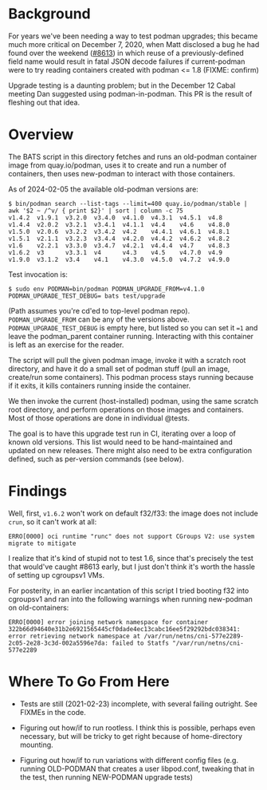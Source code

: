 Background
==========

For years we've been needing a way to test podman upgrades; this
became much more critical on December 7, 2020, when Matt disclosed
a bug he had found over the weekend
([#8613](https://github.com/pycabbage/podman/issues/8613))
in which reuse of a previously-defined field name would
result in fatal JSON decode failures if current-podman were
to try reading containers created with podman <= 1.8 (FIXME: confirm)

Upgrade testing is a daunting problem; but in the December 12
Cabal meeting Dan suggested using podman-in-podman. This PR
is the result of fleshing out that idea.

Overview
========

The BATS script in this directory fetches and runs an old-podman
container image from quay.io/podman, uses it to create and run
a number of containers, then uses new-podman to interact with
those containers.

As of 2024-02-05 the available old-podman versions are:

```console
$ bin/podman search --list-tags --limit=400 quay.io/podman/stable | awk '$2 ~ /^v/ { print $2}' | sort | column -c 75
v1.4.2  v1.9.1  v3.2.0  v3.4.0  v4.1.0  v4.3.1  v4.5.1  v4.8
v1.4.4  v2.0.2  v3.2.1  v3.4.1  v4.1.1  v4.4    v4.6    v4.8.0
v1.5.0  v2.0.6  v3.2.2  v3.4.2  v4.2    v4.4.1  v4.6.1  v4.8.1
v1.5.1  v2.1.1  v3.2.3  v3.4.4  v4.2.0  v4.4.2  v4.6.2  v4.8.2
v1.6    v2.2.1  v3.3.0  v3.4.7  v4.2.1  v4.4.4  v4.7    v4.8.3
v1.6.2  v3      v3.3.1  v4      v4.3    v4.5    v4.7.0  v4.9
v1.9.0  v3.1.2  v3.4    v4.1    v4.3.0  v4.5.0  v4.7.2  v4.9.0
```

Test invocation is:
```console
$ sudo env PODMAN=bin/podman PODMAN_UPGRADE_FROM=v4.1.0 PODMAN_UPGRADE_TEST_DEBUG= bats test/upgrade
```
(Path assumes you're cd'ed to top-level podman repo). `PODMAN_UPGRADE_FROM`
can be any of the versions above. `PODMAN_UPGRADE_TEST_DEBUG` is empty
here, but listed so you can set it `=1` and leave the podman_parent
container running. Interacting with this container is left as an
exercise for the reader.

The script will pull the given podman image, invoke it with a scratch
root directory, and have it do a small set of podman stuff (pull an
image, create/run some containers). This podman process stays running
because if it exits, it kills containers running inside the container.

We then invoke the current (host-installed) podman, using the same
scratch root directory, and perform operations on those images and
containers. Most of those operations are done in individual @tests.

The goal is to have this upgrade test run in CI, iterating over a
loop of known old versions. This list would need to be hand-maintained
and updated on new releases. There might also need to be extra
configuration defined, such as per-version commands (see below).

Findings
========

Well, first, `v1.6.2` won't work on default f32/f33: the image
does not include `crun`, so it can't work at all:

    ERRO[0000] oci runtime "runc" does not support CGroups V2: use system migrate to mitigate

I realize that it's kind of stupid not to test 1.6, since that's
precisely the test that would've caught #8613 early, but I just
don't think it's worth the hassle of setting up cgroupsv1 VMs.

For posterity, in an earlier incantation of this script I tried
booting f32 into cgroupsv1 and ran into the following warnings
when running new-podman on old-containers:
```
ERRO[0000] error joining network namespace for container 322b66d94640e31b2e6921565445cf0dade4ec13cabc16ee5f29292bdc038341: error retrieving network namespace at /var/run/netns/cni-577e2289-2c05-2e28-3c3d-002a5596e7da: failed to Statfs "/var/run/netns/cni-577e2289
```

Where To Go From Here
=====================

* Tests are still (2021-02-23) incomplete, with several failing outright.
  See FIXMEs in the code.

* Figuring out how/if to run rootless. I think this is possible, perhaps
  even necessary, but will be tricky to get right because of home-directory
  mounting.

* Figuring out how/if to run variations with different config files
  (e.g. running OLD-PODMAN that creates a user libpod.conf, tweaking
  that in the test, then running NEW-PODMAN upgrade tests)
